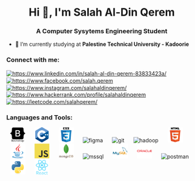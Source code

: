 <h1 align="center">Hi 👋, I'm Salah Al-Din Qerem</h1>
<h3 align="center">A Computer Sysytems Engineering Student</h3>

- 🔭 I’m currently studying at **Palestine Technical University - Kadoorie**

<h3 align="left">Connect with me:</h3>
<p align="left">
<a href="https://linkedin.com/in/https://www.linkedin.com/in/salah-al-din-qerem-83833423a/" target="blank"><img align="center" src="https://raw.githubusercontent.com/rahuldkjain/github-profile-readme-generator/master/src/images/icons/Social/linked-in-alt.svg" alt="https://www.linkedin.com/in/salah-al-din-qerem-83833423a/" height="30" width="40" /></a>
<a href="https://fb.com/https://www.facebook.com/salah.qerem" target="blank"><img align="center" src="https://raw.githubusercontent.com/rahuldkjain/github-profile-readme-generator/master/src/images/icons/Social/facebook.svg" alt="https://www.facebook.com/salah.qerem" height="30" width="40" /></a>
<a href="https://instagram.com/https://www.instagram.com/salahaldinqerem/" target="blank"><img align="center" src="https://raw.githubusercontent.com/rahuldkjain/github-profile-readme-generator/master/src/images/icons/Social/instagram.svg" alt="https://www.instagram.com/salahaldinqerem/" height="30" width="40" /></a>
<a href="https://www.hackerrank.com/https://www.hackerrank.com/profile/salahaldinqerem" target="blank"><img align="center" src="https://raw.githubusercontent.com/rahuldkjain/github-profile-readme-generator/master/src/images/icons/Social/hackerrank.svg" alt="https://www.hackerrank.com/profile/salahaldinqerem" height="30" width="40" /></a>
<a href="https://www.leetcode.com/https://leetcode.com/salahqerem/" target="blank"><img align="center" src="https://raw.githubusercontent.com/rahuldkjain/github-profile-readme-generator/master/src/images/icons/Social/leet-code.svg" alt="https://leetcode.com/salahqerem/" height="30" width="40" /></a>
</p>

<h3 align="left">Languages and Tools:</h3>
    <p align="left"> 
        <a href="https://getbootstrap.com" target="_blank" rel="noreferrer" style="padding-inline: 10px; text-decoration: none;"> 
            <img src="https://raw.githubusercontent.com/devicons/devicon/master/icons/bootstrap/bootstrap-plain-wordmark.svg" alt="bootstrap" width="40" height="40"/> 
        </a> 
        <a href="https://www.w3schools.com/cpp/" target="_blank" rel="noreferrer" style="padding-inline: 10px; text-decoration: none;"> 
            <img src="https://raw.githubusercontent.com/devicons/devicon/master/icons/cplusplus/cplusplus-original.svg" alt="cplusplus" width="40" height="40"/>
         </a> 
         <a href="https://www.w3schools.com/css/" target="_blank" rel="noreferrer" style="padding-inline: 10px; text-decoration: none;"> 
            <img src="https://raw.githubusercontent.com/devicons/devicon/master/icons/css3/css3-original-wordmark.svg" alt="css3" width="40" height="40"/> 
        </a> 
        <a href="https://www.figma.com/" target="_blank" rel="noreferrer" style="padding-inline: 10px; text-decoration: none;"> 
            <img src="https://www.vectorlogo.zone/logos/figma/figma-icon.svg" alt="figma" width="40" height="40"/> 
        </a> 
        <a href="https://git-scm.com/" target="_blank" rel="noreferrer" style="padding-inline: 10px; text-decoration: none;"> 
            <img src="https://www.vectorlogo.zone/logos/git-scm/git-scm-icon.svg" alt="git" width="40" height="40"/> 
        </a>
        <a href="https://hadoop.apache.org/" target="_blank" rel="noreferrer" style="padding-inline: 10px; text-decoration: none;"> 
            <img src="https://www.vectorlogo.zone/logos/apache_hadoop/apache_hadoop-icon.svg" alt="hadoop" width="40" height="40"/> 
        </a> 
        <a href="https://www.w3.org/html/" target="_blank" rel="noreferrer" style="padding-inline: 10px; text-decoration: none;"> 
            <img src="https://raw.githubusercontent.com/devicons/devicon/master/icons/html5/html5-original-wordmark.svg" alt="html5" width="40" height="40"/> 
        </a> 
        <a href="https://www.java.com" target="_blank" rel="noreferrer" style="padding-inline: 10px; text-decoration: none;"> 
            <img src="https://raw.githubusercontent.com/devicons/devicon/master/icons/java/java-original.svg" alt="java" width="40" height="40"/> 
        </a> 
        <a href="https://developer.mozilla.org/en-US/docs/Web/JavaScript" target="_blank" rel="noreferrer" style="padding-inline: 10px; text-decoration: none;"> 
            <img src="https://raw.githubusercontent.com/devicons/devicon/master/icons/javascript/javascript-original.svg" alt="javascript" width="40" height="40"/> 
        </a> 
        <a href="https://www.mongodb.com/" target="_blank" rel="noreferrer" style="padding-inline: 10px; text-decoration: none;"> 
            <img src="https://raw.githubusercontent.com/devicons/devicon/master/icons/mongodb/mongodb-original-wordmark.svg" alt="mongodb" width="40" height="40"/> 
        </a> 
        <a href="https://www.microsoft.com/en-us/sql-server" target="_blank" rel="noreferrer" style="padding-inline: 10px; text-decoration: none;"> 
            <img src="https://www.svgrepo.com/show/303229/microsoft-sql-server-logo.svg" alt="mssql" width="40" height="40"/> 
        </a> 
        <a href="https://www.mysql.com/" target="_blank" rel="noreferrer" style="padding-inline: 10px; text-decoration: none;"> 
            <img src="https://raw.githubusercontent.com/devicons/devicon/master/icons/mysql/mysql-original-wordmark.svg" alt="mysql" width="40" height="40"/> 
        </a> 
        <a href="https://www.oracle.com/" target="_blank" rel="noreferrer" style="padding-inline: 10px; text-decoration: none;"> 
            <img src="https://raw.githubusercontent.com/devicons/devicon/master/icons/oracle/oracle-original.svg" alt="oracle" width="40" height="40"/> 
        </a> 
        <a href="https://postman.com" target="_blank" rel="noreferrer" style="padding-inline: 10px; text-decoration: none;"> 
            <img src="https://www.vectorlogo.zone/logos/getpostman/getpostman-icon.svg" alt="postman" width="40" height="40"/> 
        </a> 
        <a href="https://www.python.org" target="_blank" rel="noreferrer" style="padding-inline: 10px; text-decoration: none;"> 
            <img src="https://raw.githubusercontent.com/devicons/devicon/master/icons/python/python-original.svg" alt="python" width="40" height="40"/> 
        </a> 
        <a href="https://reactjs.org/" target="_blank" rel="noreferrer" style="padding-inline: 10px; text-decoration: none;"> 
            <img src="https://raw.githubusercontent.com/devicons/devicon/master/icons/react/react-original-wordmark.svg" alt="react" width="40" height="40"/>
         </a> 
    </p>
